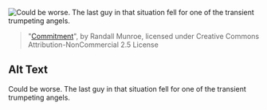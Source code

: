 ![Could be worse.  The last guy in that situation fell for one of the transient trumpeting angels.](https://imgs.xkcd.com/comics/commitment.png)
> "[Commitment](https://xkcd.com/310/)", by Randall Munroe, licensed under Creative Commons Attribution-NonCommercial 2.5 License

## Alt Text
Could be worse.  The last guy in that situation fell for one of the transient trumpeting angels.
